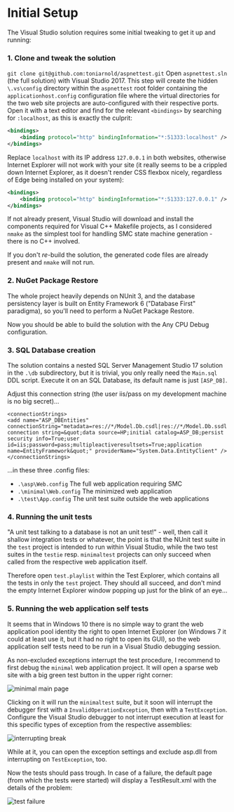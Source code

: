 # Initial Setup

The Visual Studio solution requires some initial tweaking to get it up and running:

### 1. Clone and tweak the solution

 ```git clone git@github.com:toniarnold/aspnettest.git```
Open ```aspnettest.sln``` (the full solution) with Visual Studio 2017.
This step will create the hidden ```\.vs\config``` directory within the
```aspnettest``` root folder containing the ```applicationhost.config``` 
configuration file where the virtual directories for the two web site projects
are auto-configured with their respective ports. Open it with a text editor and
find for the relevant ```<bindings>``` by searching for ```:localhost```, 
as this is exactly the culprit:

```xml
<bindings>
    <binding protocol="http" bindingInformation="*:51333:localhost" />
</bindings>
```

Replace ```localhost``` with its IP address ```127.0.0.1``` in both websites, 
otherwise Internet Explorer will not work with your site (it really seems to be
a crippled down Internet Explorer, as it doesn't render CSS flexbox nicely, regardless 
of Edge being installed on your system):

```xml
<bindings>
    <binding protocol="http" bindingInformation="*:51333:127.0.0.1" />
</bindings>
```

If not already present, Visual Studio will download and install the components required
for Visual C++ Makefile projects, as I considered ```nmake``` as the simplest
tool for handling SMC state machine generation - there is no C++ involved.

If you don't *re*-build the solution, the generated code files are already present
and ```nmake``` will not run.


### 2. NuGet Package Restore

The whole project heavily depends on NUnit 3, and the database persistency layer
is built on Entity Framework 6 ("Database First" paradigma), so you'll need to 
perform a NuGet Package Restore.

Now you should be able to build the solution with the Any CPU Debug configuration.


### 3. SQL Database creation

The solution contains a nested SQL Server Management Studio 17 solution in the
```.\db``` subdirectory, but it is trivial, you only really need the 
```Main.sql``` DDL script. Execute it on an SQL Database, its default name
is just ```[ASP_DB]```.

Adjust this connection string (the user iis/pass on my development
machine is no big secret)...
```
<connectionStrings>
<add name="ASP_DBEntities" connectionString="metadata=res://*/Model.Db.csdl|res://*/Model.Db.ssdl|res://*/Model.Db.msl;provider=System.Data.SqlClient;provider connection string=&quot;data source=HP;initial catalog=ASP_DB;persist security info=True;user id=iis;password=pass;multipleactiveresultsets=True;application name=EntityFramework&quot;" providerName="System.Data.EntityClient" />
</connectionStrings>
```
...in these three .config files:

* ```.\asp\Web.config``` The full web application requiring SMC
* ```.\minimal\Web.config``` The minimized web application
* ```.\test\App.config``` The unit test suite outside the web applications


### 4. Running the unit tests

"A unit test talking to a database is not an unit test!" - well, then call it
shallow integration tests or whatever, the point is that the NUnit test suite
in the ```test``` project is intended to run within Visual Studio, while the
two test suites in the ```testie``` resp. ```minimaltest``` projects
can only succeed when called from the respective web application itself.

Therefore open  ```test.playlist``` within the Test Explorer, which contains
all the tests in only the ```test``` project. They should all succeed, and don't mind
the empty Internet Explorer window popping up just for the blink of an eye...


### 5. Running the web application self tests

It seems that in Windows 10 there is no simple way to grant the web application pool identity
the right to open Internet Explorer (on Windows 7 it could at least use it, but it had no right
to open its GUI), so the web application self tests need to be run in 
a Visual Studio debugging session.

As non-excluded exceptions interrupt the test procedure, I recommend to first debug
the ```minimal``` web application project. It will open a sparse web site with
a big green test button in the upper right corner:

![minimal main page](./img/minimal.png)

Clicking on it will run the ```minimaltest``` suite, but it soon will interrupt
the debugger first with a ```InvalidOperationException```, then with a ```TestException```. 
Configure the Visual Studio debugger to not interrupt execution at least for this specific types 
of exception from the respective assemblies:

![interrupting break](./img/break.png)

While at it, you can open the exception settings and exclude asp.dll from
interrupting on ```TestException```, too.

Now the tests should pass trough. In case of a failure, the default page
(from which the tests were started) will display a TestResult.xml
with the details of the problem:

![test failure](./img/failure.png)

